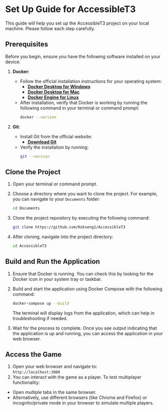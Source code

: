 # Set Up Guide for AccessibleT3

This guide will help you set up the AccessibleT3 project on your local machine. Please follow each step carefully.

## Prerequisites

Before you begin, ensure you have the following software installed on your device:

1. **Docker**:

   - Follow the official installation instructions for your operating system:
     - **[Docker Desktop for Windows](https://docs.docker.com/desktop/install/windows-install/)**
     - **[Docker Desktop for Mac](https://docs.docker.com/desktop/install/mac-install/)**
     - **[Docker Engine for Linux](https://docs.docker.com/engine/install/)**
   - After installation, verify that Docker is working by running the following command in your terminal or command prompt:
     ```bash
     docker --version
     ```

2. **Git**:
   - Install Git from the official website:
     - **[Download Git](https://git-scm.com/downloads)**
   - Verify the installation by running:
     ```bash
     git --version
     ```

## Clone the Project

1. Open your terminal or command prompt.

2. Choose a directory where you want to clone the project. For example, you can navigate to your `Documents` folder:

   ```bash
   cd Documents
   ```

3. Clone the project repository by executing the following command:

   ```bash
   git clone https://github.com/Kokseng1/AccessibleT3
   ```

4. After cloning, navigate into the project directory:
   ```bash
   cd AccessibleT3
   ```

## Build and Run the Application

1. Ensure that Docker is running. You can check this by looking for the Docker icon in your system tray or taskbar.

2. Build and start the application using Docker Compose with the following command:

   ```bash
   docker-compose up --build
   ```

   The terminal will display logs from the application, which can help in troubleshooting if needed.

3. Wait for the process to complete. Once you see output indicating that the application is up and running, you can access the application in your web browser.

## Access the Game

1. Open your web browser and navigate to:
   </br> `http://localhost:3000`
2. You can interact with the game as a player. To test multiplayer functionality:

- Open multiple tabs in the same browser.
- Alternatively, use different browsers (like Chrome and Firefox) or incognito/private mode in your browser to simulate multiple players.
